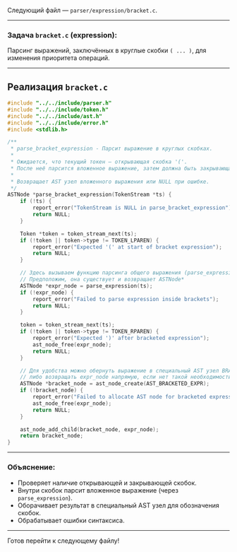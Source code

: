 Следующий файл — `parser/expression/bracket.c`.

---

### Задача `bracket.c` (expression):

Парсинг выражений, заключённых в круглые скобки `( ... )`, для изменения приоритета операций.

---

## Реализация `bracket.c`

```c
#include "../../include/parser.h"
#include "../../include/token.h"
#include "../../include/ast.h"
#include "../../include/error.h"
#include <stdlib.h>

/**
 * parse_bracket_expression - Парсит выражение в круглых скобках.
 *
 * Ожидается, что текущий токен — открывающая скобка '('.
 * После неё парсится вложенное выражение, затем должна быть закрывающая скобка ')'.
 *
 * Возвращает AST узел вложенного выражения или NULL при ошибке.
 */
ASTNode *parse_bracket_expression(TokenStream *ts) {
    if (!ts) {
        report_error("TokenStream is NULL in parse_bracket_expression");
        return NULL;
    }

    Token *token = token_stream_next(ts);
    if (!token || token->type != TOKEN_LPAREN) {
        report_error("Expected '(' at start of bracket expression");
        return NULL;
    }

    // Здесь вызываем функцию парсинга общего выражения (parse_expression)
    // Предположим, она существует и возвращает ASTNode*
    ASTNode *expr_node = parse_expression(ts);
    if (!expr_node) {
        report_error("Failed to parse expression inside brackets");
        return NULL;
    }

    token = token_stream_next(ts);
    if (!token || token->type != TOKEN_RPAREN) {
        report_error("Expected ')' after bracketed expression");
        ast_node_free(expr_node);
        return NULL;
    }

    // Для удобства можно обернуть выражение в специальный AST узел BRACKETED_EXPR,
    // либо возвращать expr_node напрямую, если нет такой необходимости.
    ASTNode *bracket_node = ast_node_create(AST_BRACKETED_EXPR);
    if (!bracket_node) {
        report_error("Failed to allocate AST node for bracketed expression");
        ast_node_free(expr_node);
        return NULL;
    }

    ast_node_add_child(bracket_node, expr_node);
    return bracket_node;
}
```

---

### Объяснение:

* Проверяет наличие открывающей и закрывающей скобок.
* Внутри скобок парсит вложенное выражение (через `parse_expression`).
* Оборачивает результат в специальный AST узел для обозначения скобок.
* Обрабатывает ошибки синтаксиса.

---

Готов перейти к следующему файлу!
